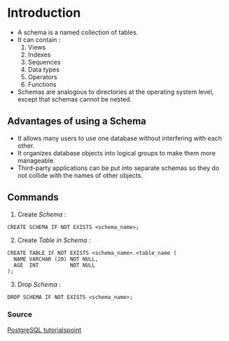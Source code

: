 # Introduction

- A schema is a named collection of tables.
- It can contain :
  1. Views
  2. Indexes
  3. Sequences
  4. Data types
  5. Operators
  6. Functions
- Schemas are analogous to directories at the operating system level, except that schemas cannot be nested.

## Advantages of using a Schema

- It allows many users to use one database without interfering with each other.
- It organizes database objects into logical groups to make them more manageable.
- Third-party applications can be put into separate schemas so they do not collide with the names of other objects.

## Commands

1. Create _Schema_ :

```postgresql
CREATE SCHEMA IF NOT EXISTS <schema_name>;
```

2. Create _Table in Schema_ :

```postgresql
CREATE TABLE IF NOT EXISTS <schema_name>.<table_name (
  NAME VARCHAR (20) NOT NULL,
  AGE  INT          NOT NULL
);
```

3. Drop _Schema_ :

```postgresql
DROP SCHEMA IF NOT EXISTS <schema_name>;
```

### Source

[PostgreSQL tutorialspoint](https://www.tutorialspoint.com/postgresql/postgresql_schema.htm)
